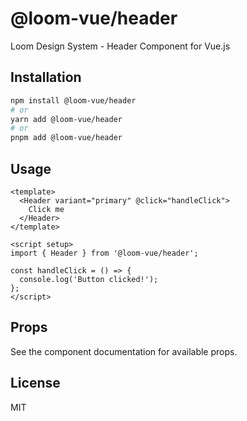 # @loom-vue/header

Loom Design System - Header Component for Vue.js

## Installation

```bash
npm install @loom-vue/header
# or
yarn add @loom-vue/header
# or
pnpm add @loom-vue/header
```

## Usage

```vue
<template>
  <Header variant="primary" @click="handleClick">
    Click me
  </Header>
</template>

<script setup>
import { Header } from '@loom-vue/header';

const handleClick = () => {
  console.log('Button clicked!');
};
</script>
```

## Props

See the component documentation for available props.

## License

MIT
